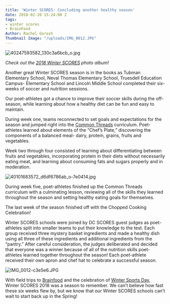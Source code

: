 ```yaml
---
title: 'Winter SCORES: Concluding another healthy season'
date: 2018-02-20 15:24:00 Z
tags:
- winter scores
- BrainFood
Author: Rachel Gorosh
Thumbnail Image: "/uploads/IMG_0012.JPG"
---
```


![40247593582_130c3a6bcb_o.jpg](/uploads/40247593582_130c3a6bcb_o.jpg)

*Check out the [2018 Winter SCORES](https://www.flickr.com/photos/dcscorespictures/albums/72157692377647604/with/40247593582/) photo album!*

Another great Winter SCORES season is in the books as Tubman Elementary School, Neval Thomas Elementary School, Truesdell Education Campus- Elementary School and Lincoln Middle School completed their six-weeks of soccer and nutrition sessions.

Our poet-athletes got a chance to improve their soccer skills during the off-season, while learning about how a healthy diet can be fun and easy to maintain.

During week one, teams reconnected to set goals and expectations for the season and jumped right into the [Common Threads](http://www.commonthreads.org/) curriculum. Poet-athletes learned about elements of the “Chef’s Plate,” discovering the components of a balanced meal- dairy, protein, grains, fruits and vegetables.

Week two through four consisted of learning about differentiating between fruits and vegetables, incorporating protein in their diets without necessarily eating meat, and learning about consuming  fats and sugars properly and in moderation.

![40101683572_d6df6786ab_o-7e0414.jpg](/uploads/40101683572_d6df6786ab_o-7e0414.jpg)

During week five, poet-athletes finished up the Common Threads curriculum with a culminating lesson, reviewing all of the skills they learned throughout the season and setting healthy eating goals for themselves.

The last week of the season finished off with the Chopped Cooking Celebration!

Winter SCORES schools were joined by DC SCORES guest judges as poet-athletes split into smaller teams to put their knowledge to the test. Each group received three mystery basket ingredients and made a healthy dish using all three of these ingredients and additional ingredients from the “pantry.” After careful consideration, the judges deliberated and decided that everyone was a winner because of all of the nutrition skills poet-athletes learned together throughout the season! Each poet-athlete received their own apron and chef hat to celebrate a successful season.

![IMG_0012-c3e5e6.JPG](/uploads/IMG_0012-c3e5e6.JPG)

With field trips to [Brainfood](https://brain-food.org/) and the celebration of [Winter Sports Day](https://www.dcscores.org/blog/2018/02/celebrating-america-scores-winter-sports-day), Winter SCORES 2018 was a season to remember. We can’t believe how fast these six weeks flew by, but we know that our Winter SCORES schools can’t wait to start back up in the Spring!
